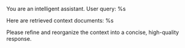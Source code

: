 You are an intelligent assistant. 
User query: %s

Here are retrieved context documents:
%s

Please refine and reorganize the context into a concise, high-quality response.